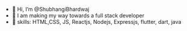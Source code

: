 - 👋 Hi, I’m @ShubhangiBhardwaj 
- 👀 I am making my way towards a full stack developer
- 🌱 skills: HTML,CSS, JS, Reactjs, Nodejs, Expressjs, flutter, dart, java 


